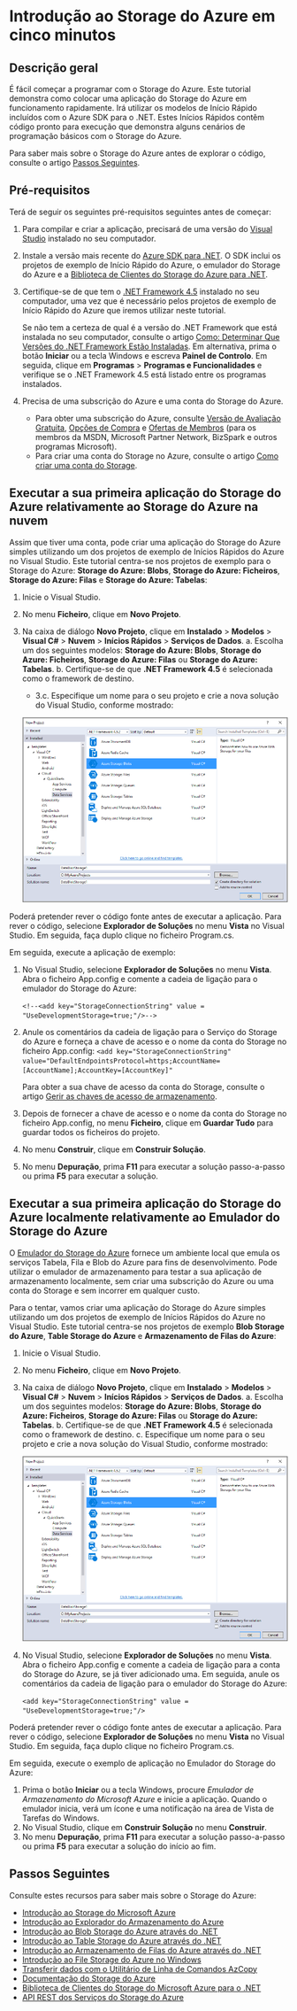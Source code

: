 <properties
    pageTitle="Introdução ao Storage do Azure em cinco minutos| Microsoft Azure"
    description="De forma rápida, conhecer melhor os Blobs do Microsoft Azure, as Tabelas e as Filas através dos Inícios Rápidos do Storage do Azure, do Visual Studio e do emulador do Storage do Azure. Execute a sua primeira aplicação do Storage do Azure em cinco minutos."
    services="storage"
    documentationCenter=".net"
    authors="tamram"
    manager="carmonm"
    editor="tysonn"/>

<tags
    ms.service="storage"
    ms.workload="storage"
    ms.tgt_pltfrm="na"
    ms.devlang="dotnet"
    ms.topic="get-started-article"
    ms.date="09/20/2016"
    ms.author="dineshm;tamram"/>


# Introdução ao Storage do Azure em cinco minutos

## Descrição geral

É fácil começar a programar com o Storage do Azure. Este tutorial demonstra como colocar uma aplicação do Storage do Azure em funcionamento rapidamente. Irá utilizar os modelos de Início Rápido incluídos com o Azure SDK para o .NET. Estes Inícios Rápidos contêm código pronto para execução que demonstra alguns cenários de programação básicos com o Storage do Azure.

Para saber mais sobre o Storage do Azure antes de explorar o código, consulte o artigo [Passos Seguintes](#next-steps).

## Pré-requisitos

Terá de seguir os seguintes pré-requisitos seguintes antes de começar:

1. Para compilar e criar a aplicação, precisará de uma versão do [Visual Studio](https://www.visualstudio.com/) instalado no seu computador.

2. Instale a versão mais recente do [Azure SDK para .NET](https://azure.microsoft.com/downloads/). O SDK inclui os projetos de exemplo de Início Rápido do Azure, o emulador do Storage do Azure e a [Biblioteca de Clientes do Storage do Azure para .NET](https://msdn.microsoft.com/library/azure/dn261237.aspx).

3. Certifique-se de que tem o [.NET Framework 4.5](http://www.microsoft.com/download/details.aspx?id=30653) instalado no seu computador, uma vez que é necessário pelos projetos de exemplo de Início Rápido do Azure que iremos utilizar neste tutorial.

    Se não tem a certeza de qual é a versão do .NET Framework que está instalada no seu computador, consulte o artigo [Como: Determinar Que Versões do .NET Framework Estão Instaladas](https://msdn.microsoft.com/vstudio/hh925568.aspx). Em alternativa, prima o botão **Iniciar** ou a tecla Windows e escreva **Painel de Controlo**. Em seguida, clique em **Programas** > **Programas e Funcionalidades** e verifique se o .NET Framework 4.5 está listado entre os programas instalados.

4. Precisa de uma subscrição do Azure e uma conta do Storage do Azure.

    - Para obter uma subscrição do Azure, consulte [Versão de Avaliação Gratuita](https://azure.microsoft.com/pricing/free-trial/), [Opções de Compra](https://azure.microsoft.com/pricing/purchase-options/) e [Ofertas de Membros](https://azure.microsoft.com/pricing/member-offers/) (para os membros da MSDN, Microsoft Partner Network, BizSpark e outros programas Microsoft).
    - Para criar uma conta do Storage no Azure, consulte o artigo [Como criar uma conta do Storage](storage-create-storage-account.md#create-a-storage-account).

## Executar a sua primeira aplicação do Storage do Azure relativamente ao Storage do Azure na nuvem

Assim que tiver uma conta, pode criar uma aplicação do Storage do Azure simples utilizando um dos projetos de exemplo de Inícios Rápidos do Azure no Visual Studio. Este tutorial centra-se nos projetos de exemplo para o Storage do Azure: **Storage do Azure: Blobs**, **Storage do Azure: Ficheiros**, **Storage do Azure: Filas** e **Storage do Azure: Tabelas**:

1. Inicie o Visual Studio.
2. No menu **Ficheiro**, clique em **Novo Projeto**.
3. Na caixa de diálogo **Novo Projeto**, clique em **Instalado** > **Modelos** > **Visual C#** > **Nuvem** > **Inícios Rápidos** > **Serviços de Dados**.
    a. Escolha um dos seguintes modelos: **Storage do Azure: Blobs**, **Storage do Azure: Ficheiros**, **Storage do Azure: Filas** ou **Storage do Azure: Tabelas**.
    b. Certifique-se de que **.NET Framework 4.5** é selecionada como o framework de destino.
    - 3.c. Especifique um nome para o seu projeto e crie a nova solução do Visual Studio, conforme mostrado:

    ![Inícios Rápidos do Azure][Image1]

Poderá pretender rever o código fonte antes de executar a aplicação. Para rever o código, selecione **Explorador de Soluções** no menu **Vista** no Visual Studio. Em seguida, faça duplo clique no ficheiro Program.cs.

Em seguida, execute a aplicação de exemplo:

1.  No Visual Studio, selecione **Explorador de Soluções** no menu **Vista**. Abra o ficheiro App.config e comente a cadeia de ligação para o emulador do Storage do Azure:

    `<!--<add key="StorageConnectionString" value = "UseDevelopmentStorage=true;"/>-->`

2.  Anule os comentários da cadeia de ligação para o Serviço do Storage do Azure e forneça a chave de acesso e o nome da conta do Storage no ficheiro App.config: `<add key="StorageConnectionString" value="DefaultEndpointsProtocol=https;AccountName=[AccountName];AccountKey=[AccountKey]"`

    Para obter a sua chave de acesso da conta do Storage, consulte o artigo [Gerir as chaves de acesso de armazenamento](storage-create-storage-account.md#manage-your-storage-access-keys).

3.  Depois de fornecer a chave de acesso e o nome da conta do Storage no ficheiro App.config, no menu **Ficheiro**, clique em **Guardar Tudo** para guardar todos os ficheiros do projeto.
4.  No menu **Construir**, clique em **Construir Solução**.
5.  No menu **Depuração**, prima **F11** para executar a solução passo-a-passo ou prima **F5** para executar a solução.


## Executar a sua primeira aplicação do Storage do Azure localmente relativamente ao Emulador do Storage do Azure

O [Emulador do Storage do Azure](storage-use-emulator.md) fornece um ambiente local que emula os serviços Tabela, Fila e Blob do Azure para fins de desenvolvimento. Pode utilizar o emulador de armazenamento para testar a sua aplicação de armazenamento localmente, sem criar uma subscrição do Azure ou uma conta do Storage e sem incorrer em qualquer custo.

Para o tentar, vamos criar uma aplicação do Storage do Azure simples utilizando um dos projetos de exemplo de Inícios Rápidos do Azure no Visual Studio. Este tutorial centra-se nos projetos de exemplo **Blob Storage do Azure**, **Table Storage do Azure** e **Armazenamento de Filas do Azure**:

1. Inicie o Visual Studio.
2. No menu **Ficheiro**, clique em **Novo Projeto**.
3. Na caixa de diálogo **Novo Projeto**, clique em **Instalado** > **Modelos** > **Visual C#** > **Nuvem** > **Inícios Rápidos** > **Serviços de Dados**.
    a. Escolha um dos seguintes modelos: **Storage do Azure: Blobs**, **Storage do Azure: Ficheiros**, **Storage do Azure: Filas** ou **Storage do Azure: Tabelas**.
    b. Certifique-se de que **.NET Framework 4.5** é selecionada como o framework de destino.
    c. Especifique um nome para o seu projeto e crie a nova solução do Visual Studio, conforme mostrado:

    ![Inícios Rápidos do Azure][Image1]

4.  No Visual Studio, selecione **Explorador de Soluções** no menu **Vista**. Abra o ficheiro App.config e comente a cadeia de ligação para a conta do Storage do Azure, se já tiver adicionado uma. Em seguida, anule os comentários da cadeia de ligação para o emulador do Storage do Azure:

    `<add key="StorageConnectionString" value = "UseDevelopmentStorage=true;"/>`

Poderá pretender rever o código fonte antes de executar a aplicação. Para rever o código, selecione **Explorador de Soluções** no menu **Vista** no Visual Studio. Em seguida, faça duplo clique no ficheiro Program.cs.

Em seguida, execute o exemplo de aplicação no Emulador do Storage do Azure:

1.  Prima o botão **Iniciar** ou a tecla Windows, procure *Emulador de Armazenamento do Microsoft Azure* e inicie a aplicação. Quando o emulador inicia, verá um ícone e uma notificação na área de Vista de Tarefas do Windows.
2.  No Visual Studio, clique em **Construir Solução** no menu **Construir**.
3.  No menu **Depuração**, prima **F11** para executar a solução passo-a-passo ou prima **F5** para executar a solução do início ao fim.

## Passos Seguintes

Consulte estes recursos para saber mais sobre o Storage do Azure:

* [Introdução ao Storage do Microsoft Azure](storage-introduction.md)
* [Introdução ao Explorador do Armazenamento do Azure](../vs-azure-tools-storage-manage-with-storage-explorer.md)
* [Introdução ao Blob Storage do Azure através do .NET](storage-dotnet-how-to-use-blobs.md)
* [Introdução ao Table Storage do Azure através do .NET](storage-dotnet-how-to-use-tables.md)
* [Introdução ao Armazenamento de Filas do Azure através do .NET](storage-dotnet-how-to-use-queues.md)
* [Introdução ao File Storage do Azure no Windows](storage-dotnet-how-to-use-files.md)
* [Transferir dados com o Utilitário de Linha de Comandos AzCopy](storage-use-azcopy.md)
* [Documentação do Storage do Azure](https://azure.microsoft.com/documentation/services/storage/)
* [Biblioteca de Clientes do Storage do Microsoft Azure para o .NET](https://msdn.microsoft.com/library/azure/dn261237.aspx)
* [API REST dos Serviços do Storage do Azure](https://msdn.microsoft.com/library/azure/dd179355.aspx)

[Image1]: ./media/storage-getting-started-guide/QuickStart.png



<!--HONumber=Sep16_HO3-->


